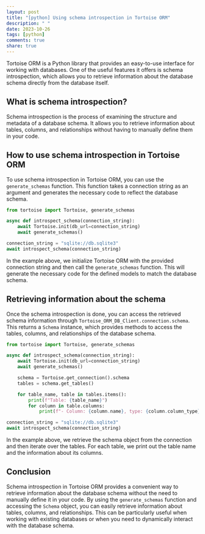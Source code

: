```yaml
---
layout: post
title: "[python] Using schema introspection in Tortoise ORM"
description: " "
date: 2023-10-26
tags: [python]
comments: true
share: true
---
```


Tortoise ORM is a Python library that provides an easy-to-use interface for working with databases. One of the useful features it offers is schema introspection, which allows you to retrieve information about the database schema directly from the database itself.

## What is schema introspection?

Schema introspection is the process of examining the structure and metadata of a database schema. It allows you to retrieve information about tables, columns, and relationships without having to manually define them in your code.

## How to use schema introspection in Tortoise ORM

To use schema introspection in Tortoise ORM, you can use the `generate_schemas` function. This function takes a connection string as an argument and generates the necessary code to reflect the database schema.

```python
from tortoise import Tortoise, generate_schemas

async def introspect_schema(connection_string):
    await Tortoise.init(db_url=connection_string)
    await generate_schemas()

connection_string = "sqlite://db.sqlite3"
await introspect_schema(connection_string)
```

In the example above, we initialize Tortoise ORM with the provided connection string and then call the `generate_schemas` function. This will generate the necessary code for the defined models to match the database schema.

## Retrieving information about the schema

Once the schema introspection is done, you can access the retrieved schema information through `Tortoise_ORM_DB_Client.connection.schema`. This returns a `Schema` instance, which provides methods to access the tables, columns, and relationships of the database schema.

```python
from tortoise import Tortoise, generate_schemas

async def introspect_schema(connection_string):
    await Tortoise.init(db_url=connection_string)
    await generate_schemas()

    schema = Tortoise.get_connection().schema
    tables = schema.get_tables()

    for table_name, table in tables.items():
        print(f"Table: {table_name}")
        for column in table.columns:
            print(f"- Column: {column.name}, type: {column.column_type}")

connection_string = "sqlite://db.sqlite3"
await introspect_schema(connection_string)
```

In the example above, we retrieve the schema object from the connection and then iterate over the tables. For each table, we print out the table name and the information about its columns.

## Conclusion

Schema introspection in Tortoise ORM provides a convenient way to retrieve information about the database schema without the need to manually define it in your code. By using the `generate_schemas` function and accessing the `Schema` object, you can easily retrieve information about tables, columns, and relationships. This can be particularly useful when working with existing databases or when you need to dynamically interact with the database schema.